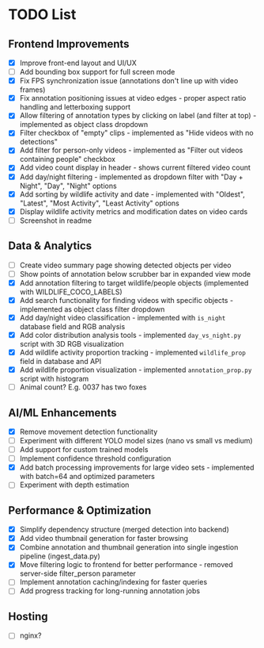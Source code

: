 
# TODO List

## Frontend Improvements
- [x] Improve front-end layout and UI/UX
- [ ] Add bounding box support for full screen mode
- [x] Fix FPS synchronization issue (annotations don't line up with video frames)
- [x] Fix annotation positioning issues at video edges - proper aspect ratio handling and letterboxing support
- [x] Allow filtering of annotation types by clicking on label (and filter at top) - implemented as object class dropdown
- [x] Filter checkbox of "empty" clips - implemented as "Hide videos with no detections"
- [x] Add filter for person-only videos - implemented as "Filter out videos containing people" checkbox
- [x] Add video count display in header - shows current filtered video count
- [x] Add day/night filtering - implemented as dropdown filter with "Day + Night", "Day", "Night" options
- [x] Add sorting by wildlife activity and date - implemented with "Oldest", "Latest", "Most Activity", "Least Activity" options
- [x] Display wildlife activity metrics and modification dates on video cards
- [ ] Screenshot in readme

## Data & Analytics
- [ ] Create video summary page showing detected objects per video
- [ ] Show points of annotation below scrubber bar in expanded view mode
- [x] Add annotation filtering to target wildlife/people objects (implemented with WILDLIFE_COCO_LABELS)
- [x] Add search functionality for finding videos with specific objects - implemented as object class filter dropdown
- [x] Add day/night video classification - implemented with `is_night` database field and RGB analysis
- [x] Add color distribution analysis tools - implemented `day_vs_night.py` script with 3D RGB visualization
- [x] Add wildlife activity proportion tracking - implemented `wildlife_prop` field in database and API
- [x] Add wildlife proportion visualization - implemented `annotation_prop.py` script with histogram
- [ ] Animal count? E.g. 0037 has two foxes

## AI/ML Enhancements  
- [x] Remove movement detection functionality
- [ ] Experiment with different YOLO model sizes (nano vs small vs medium)
- [ ] Add support for custom trained models
- [ ] Implement confidence threshold configuration
- [x] Add batch processing improvements for large video sets - implemented with batch=64 and optimized parameters
- [ ] Experiment with depth estimation

## Performance & Optimization
- [x] Simplify dependency structure (merged detection into backend)
- [x] Add video thumbnail generation for faster browsing
- [x] Combine annotation and thumbnail generation into single ingestion pipeline (ingest_data.py)
- [x] Move filtering logic to frontend for better performance - removed server-side filter_person parameter
- [ ] Implement annotation caching/indexing for faster queries
- [ ] Add progress tracking for long-running annotation jobs

## Hosting
- [ ] nginx?
